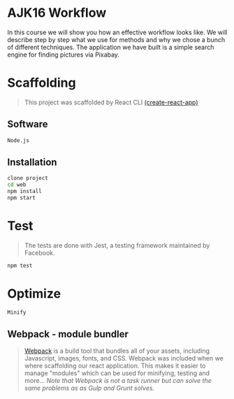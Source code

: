 # AJK16 Workflow


In this course we will show you how an effective workflow looks like. We will describe step by step what we use for methods and why we chose a bunch of different techniques. The application we have built is a simple search engine for finding pictures via Pixabay.

# Scaffolding
> This project was scaffolded by React CLI [(create-react-app)](https://github.com/facebookincubator/create-react-app)


## Software
```sh
Node.js
```

## Installation
```sh
clone project
cd web
npm install
npm start
```

# Test
> The tests are done with Jest, a testing framework maintained by Facebook.
```sh
npm test
```

# Optimize

```sh
Minify
```

## Webpack - module bundler
> [Webpack](https://github.com/webpack/webpack) is a build tool that bundles all of your assets, including Javascript, images, fonts, and CSS. Webpack was included when we where scaffolding our react application. This makes it easier to manage "modules" which can be used for minifying, testing and more... <i>Note that Webpack is not a task runner but can solve the same problems as as Gulp and Grunt solves. </i>

